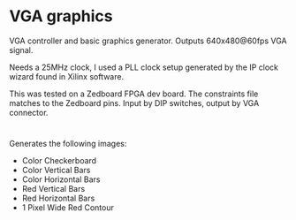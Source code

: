# VGA graphics

VGA controller and basic graphics generator. Outputs 640x480@60fps VGA signal.

Needs a 25MHz clock, I used a PLL clock setup generated by the IP clock wizard found in Xilinx software. 

This was tested on a Zedboard FPGA dev board. The constraints file matches to the Zedboard pins. Input by DIP switches, output by VGA connector.

#
Generates the following images:
* Color Checkerboard
* Color Vertical Bars
* Color Horizontal Bars
* Red Vertical Bars
* Red Horizontal Bars
* 1 Pixel Wide Red Contour

